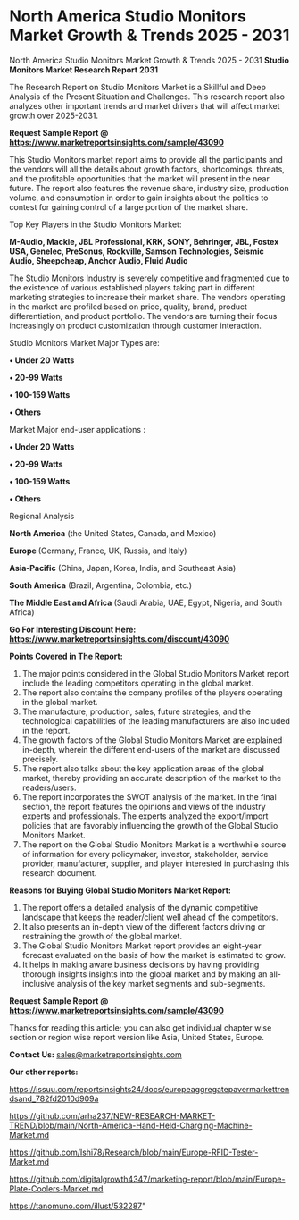 # North America Studio Monitors Market Growth & Trends 2025 - 2031
North America Studio Monitors Market Growth & Trends 2025 - 2031
<strong>Studio Monitors Market Research Report 2031</strong>

The Research Report on Studio Monitors Market is a Skillful and Deep Analysis of the Present Situation and Challenges. This research report also analyzes other important trends and market drivers that will affect market growth over 2025-2031.

<strong>Request Sample Report @ <a href=https://www.marketreportsinsights.com/sample/43090>https://www.marketreportsinsights.com/sample/43090</a></strong>

This Studio Monitors market report aims to provide all the participants and the vendors will all the details about growth factors, shortcomings, threats, and the profitable opportunities that the market will present in the near future. The report also features the revenue share, industry size, production volume, and consumption in order to gain insights about the politics to contest for gaining control of a large portion of the market share.

Top Key Players in the Studio Monitors Market:

<strong>M-Audio, Mackie, JBL Professional, KRK, SONY, Behringer, JBL, Fostex USA, Genelec, PreSonus, Rockville, Samson Technologies, Seismic Audio, Sheepcheap, Anchor Audio, Fluid Audio</strong>

The Studio Monitors Industry is severely competitive and fragmented due to the existence of various established players taking part in different marketing strategies to increase their market share. The vendors operating in the market are profiled based on price, quality, brand, product differentiation, and product portfolio. The vendors are turning their focus increasingly on product customization through customer interaction.

Studio Monitors Market Major Types are:

<strong>•  Under 20 Watts

•  20-99 Watts

•  100-159 Watts

•  Others</strong>

Market Major end-user applications :

<strong>•  Under 20 Watts

•  20-99 Watts

•  100-159 Watts

•  Others</strong>

Regional Analysis

</u><strong><b>North America</b></strong> (the United States, Canada, and Mexico)

<strong><b>Europe </b></strong>(Germany, France, UK, Russia, and Italy)

<strong><b>Asia-Pacific</b></strong> (China, Japan, Korea, India, and Southeast Asia)

<strong><b>South America</b></strong> (Brazil, Argentina, Colombia, etc.)

<strong><b>The Middle East and Africa</b></strong> (Saudi Arabia, UAE, Egypt, Nigeria, and South Africa)

<strong>Go For Interesting Discount Here: <a href=https://www.marketreportsinsights.com/discount/43090>https://www.marketreportsinsights.com/discount/43090</a></strong>

<strong>Points Covered in The Report:</strong>
<ol>
  <li>The major points considered in the Global Studio Monitors Market report include the leading competitors operating in the global market.</li>
  <li>The report also contains the company profiles of the players operating in the global market.</li>
  <li>The manufacture, production, sales, future strategies, and the technological capabilities of the leading manufacturers are also included in the report.</li>
  <li>The growth factors of the Global Studio Monitors Market are explained in-depth, wherein the different end-users of the market are discussed precisely.</li>
  <li>The report also talks about the key application areas of the global market, thereby providing an accurate description of the market to the readers/users.</li>
  <li>The report incorporates the SWOT analysis of the market. In the final section, the report features the opinions and views of the industry experts and professionals. The experts analyzed the export/import policies that are favorably influencing the growth of the Global Studio Monitors Market.</li>
  <li>The report on the Global Studio Monitors Market is a worthwhile source of information for every policymaker, investor, stakeholder, service provider, manufacturer, supplier, and player interested in purchasing this research document.</li>
</ol>
<strong>Reasons for Buying Global Studio Monitors Market Report:</strong>

<ol>
  <li>The report offers a detailed analysis of the dynamic competitive landscape that keeps the reader/client well ahead of the competitors.</li>
  <li>It also presents an in-depth view of the different factors driving or restraining the growth of the global market.</li>
  <li>The Global Studio Monitors Market report provides an eight-year forecast evaluated on the basis of how the market is estimated to grow.</li>
  <li>It helps in making aware business decisions by having providing thorough insights insights into the global market and by making an all-inclusive analysis of the key market segments and sub-segments.</li>
</ol>
<strong>Request Sample Report @ <a href=https://www.marketreportsinsights.com/sample/43090>https://www.marketreportsinsights.com/sample/43090</a></strong>


Thanks for reading this article; you can also get individual chapter wise section or region wise report version like Asia, United States, Europe.

<strong>Contact Us:</strong>
sales@marketreportsinsights.com

<strong>Our other reports:</strong>

<a href=https://issuu.com/reportsinsights24/docs/europeaggregatepavermarkettrendsand_782fd2010d909a>https://issuu.com/reportsinsights24/docs/europeaggregatepavermarkettrendsand_782fd2010d909a</a>

<a href=https://github.com/arha237/NEW-RESEARCH-MARKET-TREND/blob/main/North-America-Hand-Held-Charging-Machine-Market.md>https://github.com/arha237/NEW-RESEARCH-MARKET-TREND/blob/main/North-America-Hand-Held-Charging-Machine-Market.md</a>

<a href=https://github.com/Ishi78/Research/blob/main/Europe-RFID-Tester-Market.md>https://github.com/Ishi78/Research/blob/main/Europe-RFID-Tester-Market.md</a>

<a href=https://github.com/digitalgrowth4347/marketing-report/blob/main/Europe-Plate-Coolers-Market.md>https://github.com/digitalgrowth4347/marketing-report/blob/main/Europe-Plate-Coolers-Market.md</a>

<a href=https://tanomuno.com/illust/532287>https://tanomuno.com/illust/532287</a>"
